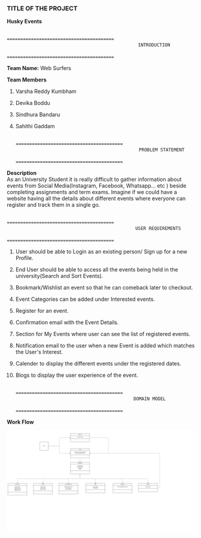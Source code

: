 <h3>TITLE OF THE PROJECT</h3>             

**Husky Events**
                                                
  
                                        ========================================
                                                     INTRODUCTION
                                        ========================================

**Team Name:**  Web Surfers            
 
**Team Members**
1. Varsha Reddy Kumbham                        
2. Devika Boddu                    
3. Sindhura Bandaru               
4. Sahithi Gaddam           


                                        ========================================
                                                     PROBLEM STATEMENT
                                        ========================================    

**Description**           
As an University Student it is really difficult to gather information about events from  Social Media(Instagram, Facebook, Whatsapp... etc ) beside completing assignments and term exams. Imagine if we could have a website having all the details about different events where everyone can register and track them in a single go.             

                                        ========================================
                                                    USER REQUIREMENTS
                                        ========================================   

1.  User should be able to Login as an existing person/ Sign up for a new Profile.                      
2.  End User should be able to access all the events being held in the university(Search and Sort Events).                        
3.  Bookmark/Wishlist an event so that he can comeback later to checkout.  
4.  Event Categories can be added under Interested events.                                  
5.  Register for an event.            
6.  Confirmation email with the Event Details.    
7.  Section for My Events where user can see the list of registered events.                              
8.  Notification email to the user when a new Event is added which matches the User's Interest.             
9.  Calender to display the different events under the registered dates.                             
10. Blogs to display the user experience of the event.             


                                        ========================================
                                                    DOMAIN MODEL
                                        ========================================                 

**Work Flow**            

![Model Diagram](./Flow_Diagram/Domain_Model.png)                        









